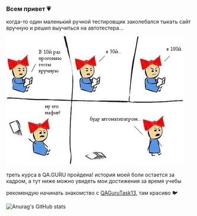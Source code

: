 ### Всем привет :heartpulse:

когда-то один маленький ручной тестировщик заколебался тыкать сайт вручную и решил выучиться на автотестера...

![](картинки-javascript-программирование-3340155.jpeg)

треть курса в QA.GURU пройдена! история моей боли остается за кадром, а тут ниже можно увидеть мои достижения за время учебы

рекомендую начинать знакомство с <a target="_blank" href="https://github.com/SashkaDikaya/QAGuruTask13/">QAGuruTask13</a>, там красиво :bird:



![Anurag's GitHub stats](https://github-readme-stats.vercel.app/api?username=SashkaDikaya&show_icons=true&theme=tokyonight)



<!--
**SashkaDikaya/SashkaDikaya** is a ✨ _special_ ✨ repository because its `README.md` (this file) appears on your GitHub profile.

Here are some ideas to get you started:

- 🔭 I’m currently working on ...
- 🌱 I’m currently learning ...
- 👯 I’m looking to collaborate on ...
- 🤔 I’m looking for help with ...
- 💬 Ask me about ...
- 📫 How to reach me: ...
- 😄 Pronouns: ...
- ⚡ Fun fact: ...
-->

